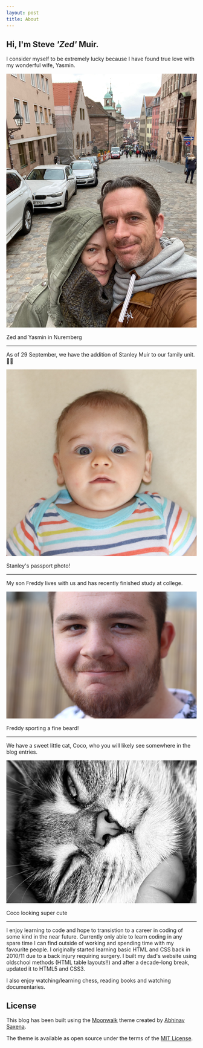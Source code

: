 ```yaml
---
layout: post
title: About
---
```


## Hi, I'm Steve _'Zed'_ Muir.

I consider myself to be extremely lucky because I have found true love with my wonderful wife, Yasmin.

![Yasmin and Zed in Nuremberg](images/yassi_nuremberg.jpeg)

<figcaption>Zed and Yasmin in Nuremberg</figcaption>

---

As of 29 September, we have the addition of Stanley Muir to our family unit. 🥰🥰

![Stanley posing for his passport!](images/stan.jpg)

<figcaption>Stanley's passport photo!</figcaption>

---

My son Freddy lives with us and has recently finished study at college.

![Freddy with his beard](images/freddy.jpeg)

<figcaption>Freddy sporting a fine beard!</figcaption>

---

We have a sweet little cat, Coco, who you will likely see somewhere in the blog entries.

![Coco the cat looking cute](images/coco.jpeg)

 <figcaption>Coco looking super cute</figcaption>

---

I enjoy learning to code and hope to transistion to a career in coding of some kind in the near future. Currently only able to learn coding in any spare time I can find outside of working and spending time with my favourite people. I originally started learning basic HTML and CSS back in 2010/11 due to a back injury requiring surgery. I built my dad's website using oldschool methods (HTML table layouts!!) and after a decade-long break, updated it to HTML5 and CSS3.

I also enjoy watching/learning chess, reading books and watching documentaries.

## License

This blog has been built using the [Moonwalk](https://abhinavs.github.io/moonwalk/) theme created by [Abhinav Saxena](https://www.abhinav.co/about/).

The theme is available as open source under the terms of the [MIT License](https://opensource.org/licenses/MIT).
